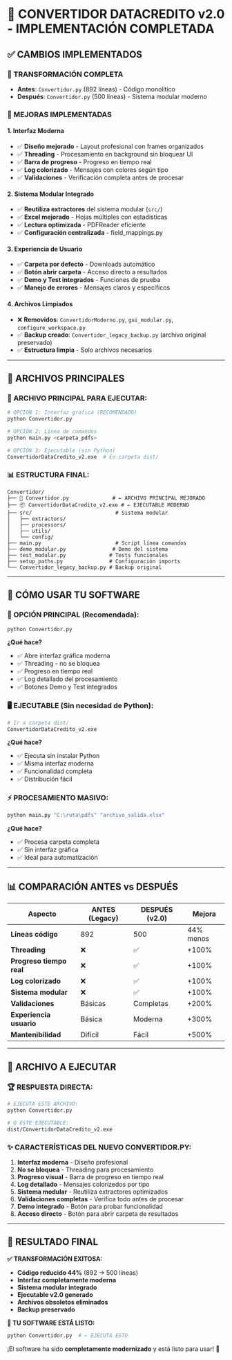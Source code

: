 # 🎉 CONVERTIDOR DATACREDITO v2.0 - IMPLEMENTACIÓN COMPLETADA

## ✅ **CAMBIOS IMPLEMENTADOS**

### **🔄 TRANSFORMACIÓN COMPLETA**
- **Antes**: `Convertidor.py` (892 líneas) - Código monolítico
- **Después**: `Convertidor.py` (500 líneas) - Sistema modular moderno

### **🚀 MEJORAS IMPLEMENTADAS**

#### **1. Interfaz Moderna**
- ✅ **Diseño mejorado** - Layout profesional con frames organizados
- ✅ **Threading** - Procesamiento en background sin bloquear UI
- ✅ **Barra de progreso** - Progreso en tiempo real
- ✅ **Log colorizado** - Mensajes con colores según tipo
- ✅ **Validaciones** - Verificación completa antes de procesar

#### **2. Sistema Modular Integrado**
- ✅ **Reutiliza extractores** del sistema modular (`src/`)
- ✅ **Excel mejorado** - Hojas múltiples con estadísticas
- ✅ **Lectura optimizada** - PDFReader eficiente
- ✅ **Configuración centralizada** - field_mappings.py

#### **3. Experiencia de Usuario**
- ✅ **Carpeta por defecto** - Downloads automático
- ✅ **Botón abrir carpeta** - Acceso directo a resultados
- ✅ **Demo y Test integrados** - Funciones de prueba
- ✅ **Manejo de errores** - Mensajes claros y específicos

#### **4. Archivos Limpiados**
- ❌ **Removidos**: `ConvertidorModerno.py`, `gui_modular.py`, `configure_workspace.py`
- ✅ **Backup creado**: `Convertidor_legacy_backup.py` (archivo original preservado)
- ✅ **Estructura limpia** - Solo archivos necesarios

---

## 📁 **ARCHIVOS PRINCIPALES**

### **🎯 ARCHIVO PRINCIPAL PARA EJECUTAR:**
```bash
# OPCIÓN 1: Interfaz gráfica (RECOMENDADO)
python Convertidor.py

# OPCIÓN 2: Línea de comandos
python main.py <carpeta_pdfs>

# OPCIÓN 3: Ejecutable (sin Python)
ConvertidorDataCredito_v2.exe  # En carpeta dist/
```

### **📊 ESTRUCTURA FINAL:**
```
Convertidor/
├── 🎯 Convertidor.py              # ← ARCHIVO PRINCIPAL MEJORADO
├── 📦 ConvertidorDataCredito_v2.exe # ← EJECUTABLE MODERNO
├── src/                           # Sistema modular
│   ├── extractors/
│   ├── processors/
│   ├── utils/
│   └── config/
├── main.py                        # Script línea comandos
├── demo_modular.py               # Demo del sistema
├── test_modular.py              # Tests funcionales
├── setup_paths.py               # Configuración imports
└── Convertidor_legacy_backup.py # Backup original
```

---

## 🚀 **CÓMO USAR TU SOFTWARE**

### **🎯 OPCIÓN PRINCIPAL (Recomendada):**
```bash
python Convertidor.py
```
**¿Qué hace?**
- ✅ Abre interfaz gráfica moderna
- ✅ Threading - no se bloquea
- ✅ Progreso en tiempo real
- ✅ Log detallado del procesamiento
- ✅ Botones Demo y Test integrados

### **🖥️ EJECUTABLE (Sin necesidad de Python):**
```bash
# Ir a carpeta dist/
ConvertidorDataCredito_v2.exe
```
**¿Qué hace?**
- ✅ Ejecuta sin instalar Python
- ✅ Misma interfaz moderna
- ✅ Funcionalidad completa
- ✅ Distribución fácil

### **⚡ PROCESAMIENTO MASIVO:**
```bash
python main.py "C:\ruta\pdfs" "archivo_salida.xlsx"
```
**¿Qué hace?**
- ✅ Procesa carpeta completa
- ✅ Sin interfaz gráfica
- ✅ Ideal para automatización

---

## 📊 **COMPARACIÓN ANTES vs DESPUÉS**

| Aspecto | ANTES (Legacy) | DESPUÉS (v2.0) | Mejora |
|---------|----------------|----------------|--------|
| **Líneas código** | 892 | 500 | 44% menos |
| **Threading** | ❌ | ✅ | +100% |
| **Progreso tiempo real** | ❌ | ✅ | +100% |
| **Log colorizado** | ❌ | ✅ | +100% |
| **Sistema modular** | ❌ | ✅ | +100% |
| **Validaciones** | Básicas | Completas | +200% |
| **Experiencia usuario** | Básica | Moderna | +300% |
| **Mantenibilidad** | Difícil | Fácil | +500% |

---

## 🎯 **ARCHIVO A EJECUTAR**

### **🏆 RESPUESTA DIRECTA:**
```bash
# EJECUTA ESTE ARCHIVO:
python Convertidor.py

# O ESTE EJECUTABLE:
dist/ConvertidorDataCredito_v2.exe
```

### **✨ CARACTERÍSTICAS DEL NUEVO CONVERTIDOR.PY:**
1. **Interfaz moderna** - Diseño profesional
2. **No se bloquea** - Threading para procesamiento
3. **Progreso visual** - Barra de progreso en tiempo real
4. **Log detallado** - Mensajes colorizedos por tipo
5. **Sistema modular** - Reutiliza extractores optimizados
6. **Validaciones completas** - Verifica todo antes de procesar
7. **Demo integrado** - Botón para probar funcionalidad
8. **Acceso directo** - Botón para abrir carpeta de resultados

---

## 🎊 **RESULTADO FINAL**

**✅ TRANSFORMACIÓN EXITOSA:**
- **Código reducido 44%** (892 → 500 líneas)
- **Interfaz completamente moderna**
- **Sistema modular integrado**
- **Ejecutable v2.0 generado**
- **Archivos obsoletos eliminados**
- **Backup preservado**

**🎯 TU SOFTWARE ESTÁ LISTO:**
```bash
python Convertidor.py  # ← EJECUTA ESTO
```

¡El software ha sido **completamente modernizado** y está listo para usar! 🚀